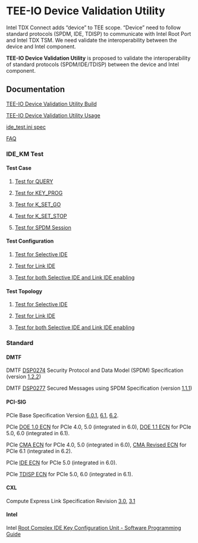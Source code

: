 # TEE-IO Device Validation Utility

Intel TDX Connect adds “device” to TEE scope. “Device” need to follow standard protocols (SPDM, IDE, TDISP) to communicate with Intel Root Port and Intel TDX TSM. We need validate the interoperability between the device and Intel component.

**TEE-IO Device Validation Utility** is proposed to validate the interoperability of standard protocols (SPDM/IDE/TDISP) between the device and Intel component.

## Documentation

[TEE-IO Device Validation Utility Build](./doc/teeio_validator_build.md)

[TEE-IO Device Validation Utility Usage](./doc/teeio_validator_usage.md)

[ide_test.ini spec](./doc/ide_test_ini.md)

[FAQ](./doc/faq.md)

### IDE_KM Test

#### Test Case

1. [Test for QUERY](./doc/ide_test/IdeKmTestCase/1.Query.md)

2. [Test for KEY_PROG](./doc/ide_test/IdeKmTestCase/2.KeyProg.md)

3. [Test for K_SET_GO](./doc/ide_test/IdeKmTestCase/3.KSetGo.md)

4. [Test for K_SET_STOP](./doc/ide_test/IdeKmTestCase/4.KSetStop.md)

5. [Test for SPDM Session](./doc/ide_test/IdeKmTestCase/5.SpdmSession.md)

#### Test Configuration

1. [Test for Selective IDE](./doc/ide_test/IdeKmTestConfiguration/1.SelectiveIDE.md)

2. [Test for Link IDE](./doc/ide_test/IdeKmTestConfiguration/2.LinkIDE.md)

3. [Test for both Selective IDE and Link IDE enabling](./doc/ide_test/IdeKmTestConfiguration/3.SelectiveAndLinkIDE.md)

#### Test Topology

1. [Test for Selective IDE](./doc/ide_test/IdeKmTestTopology/1.SelectiveIDE.md)

2. [Test for Link IDE](./doc/ide_test/IdeKmTestTopology/2.LinkIDE.md)

3. [Test for both Selective IDE and Link IDE enabling](./doc/ide_test/IdeKmTestTopology/3.SelectiveAndLinkIDE.md)

### Standard

#### DMTF

DMTF [DSP0274](https://www.dmtf.org/dsp/DSP0274) Security Protocol and Data Model (SPDM) Specification (version [1.2.2](https://www.dmtf.org/sites/default/files/standards/documents/DSP0274_1.2.2.pdf))

DMTF [DSP0277](https://www.dmtf.org/dsp/DSP0277) Secured Messages using SPDM Specification (version [1.1.1](https://www.dmtf.org/sites/default/files/standards/documents/DSP0277_1.1.1.pdf))

#### PCI-SIG

PCIe Base Specification Version [6.0.1](https://members.pcisig.com/wg/PCI-SIG/document/18363), [6.1](https://members.pcisig.com/wg/PCI-SIG/document/19849), [6.2](https://members.pcisig.com/wg/PCI-SIG/document/20590).

PCIe [DOE 1.0 ECN](https://members.pcisig.com/wg/PCI-SIG/document/14143) for PCIe 4.0, 5.0 (integrated in 6.0), [DOE 1.1 ECN](https://members.pcisig.com/wg/PCI-SIG/document/18483) for PCIe 5.0, 6.0 (integrated in 6.1).

PCIe [CMA ECN](https://members.pcisig.com/wg/PCI-SIG/document/14236) for PCIe 4.0, 5.0 (integrated in 6.0), [CMA Revised ECN](https://members.pcisig.com/wg/PCI-SIG/document/20110) for PCIe 6.1 (integrated in 6.2).

PCIe [IDE ECN](https://members.pcisig.com/wg/PCI-SIG/document/16599) for PCIe 5.0 (integrated in 6.0).

PCIe [TDISP ECN](https://members.pcisig.com/wg/PCI-SIG/document/18268) for PCIe 5.0, 6.0 (integrated in 6.1).

#### CXL

Compute Express Link Specification Revision [3.0](https://computeexpresslink.org/past-cxl-specifications/), [3.1](https://computeexpresslink.org/cxl-specification)

#### Intel

Intel [Root Complex IDE Key Configuration Unit - Software Programming Guide](https://cdrdv2.intel.com/v1/dl/getContent/732838)
